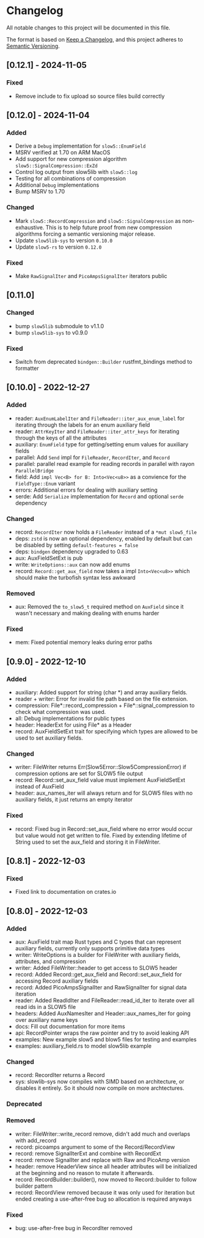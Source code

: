 # Changelog

All notable changes to this project will be documented in this file.

The format is based on [Keep a Changelog](https://keepachangelog.com/en/1.0.0/),
and this project adheres to [Semantic Versioning](https://semver.org/spec/v2.0.0.html).

<!-- ## [Unreleased] - yyyy-mm-dd

### Added

### Changed

### Deprecated

### Removed

### Fixed -->

## [0.12.1] - 2024-11-05

### Fixed

- Remove include to fix upload so source files build correctly

## [0.12.0] - 2024-11-04

### Added

- Derive a `Debug` implementation for `slow5::EnumField`
- MSRV verified at 1.70 on ARM MacOS
- Add support for new compression algorithm `slow5::SignalCompression::ExZd`
- Control log output from slow5lib with `slow5::log`
- Testing for all combinations of compression
- Additional `Debug` implementations
- Bump MSRV to 1.70

### Changed

- Mark `slow5::RecordCompression` and `slow5::SignalCompression` as non-exhaustive. This is to help future proof from new compression algorithms forcing a semantic versioning major release.
- Update `slow5lib-sys` to version `0.10.0`
- Update `slow5-rs` to version `0.12.0`

### Fixed

- Make `RawSignalIter` and `PicoAmpsSignalIter` iterators public

## [0.11.0]

### Changed

- bump `slow5lib` submodule to v1.1.0
- bump `slow5lib-sys` to v0.9.0

### Fixed

- Switch from deprecated `bindgen::Builder` rustfmt_bindings method to formatter

## [0.10.0] - 2022-12-27

### Added

- reader: `AuxEnumLabelIter` and `FileReader::iter_aux_enum_label` for iterating through the labels for an enum auxiliary field
- reader: `AttrKeyIter` and `FileReader::iter_attr_keys` for iterating through the keys of all the attributes
- auxiliary: `EnumField` type for getting/setting enum values for auxiliary fields
- parallel: Add `Send` impl for `FileReader`, `RecordIter`, and `Record`
- parallel: parallel read example for reading records in parallel with rayon `ParallelBridge`
- field: Add `impl Vec<B> for B: Into<Vec<u8>>` as a convience for the `FieldType::Enum` variant
- errors: Additional errors for dealing with auxiliary setting
- serde: Add `Serialize` implementation for `Record` and optional `serde` dependency

### Changed

- record: `RecordIter` now holds a `FileReader` instead of a `*mut slow5_file`
- deps: `zstd` is now an optional dependency, enabled by default but can be disabled by setting `default-features = false`
- deps: `bindgen` dependency upgraded to 0.63
- aux: AuxFieldSetExt is pub
- write: `WriteOptions::aux` can now add enums
- record: `Record::get_aux_field` now takes a impl `Into<Vec<u8>>` which should make the turbofish syntax less awkward

### Removed

- aux: Removed the `to_slow5_t` required method on `AuxField` since it wasn't necessary and making dealing with enums harder

### Fixed

- mem: Fixed potential memory leaks during error paths

## [0.9.0] - 2022-12-10

### Added

- auxiliary: Added support for string (char *) and array auxiliary fields.
- reader + writer: Error for invalid file path based on the file extension.
- compression: File*::record_compression + File*::signal_compression to check what compression was used.
- all: Debug implementations for public types
- header: HeaderExt for using File* as a Header
- record: AuxFieldSetExt trait for specifying which types are allowed to be used to set auxiliary fields.

### Changed

- writer: FileWriter returns Err(Slow5Error::Slow5CompressionError) if compression options are set for SLOW5 file output
- record: Record::set_aux_field value must implement AuxFieldSetExt instead of AuxField
- header: aux_names_iter will always return and for SLOW5 files with no auxiliary fields, it just returns an empty iterator

### Fixed

- record: Fixed bug in Record::set_aux_field where no error would occur but value would not get written to file. Fixed by extending lifetime of String used to set the aux_field and storing it in FileWriter.

## [0.8.1] - 2022-12-03

### Fixed

- Fixed link to documentation on crates.io

## [0.8.0] - 2022-12-03

### Added

- aux: AuxField trait map Rust types and C types that can represent auxiliary fields, currently only supports primitive data types
- writer: WriteOptions is a builder for FileWriter with auxiliary fields, attributes, and compression
- writer: Added FileWriter::header to get access to SLOW5 header
- record: Added Record::get_aux_field and Record::set_aux_field for accessing Record auxiliary fields
- record: Added PicoAmpsSignalIter and RawSignalIter for signal data iteration
- reader: Added ReadIdIter and FileReader::read_id_iter to iterate over all read ids in a SLOW5 file
- headers: Added AuxNamesIter and Header::aux_names_iter for going over auxiliary name keys
- docs: Fill out documentation for more items
- api: RecordPointer wraps the raw pointer and try to avoid leaking API
- examples: New example slow5 and blow5 files for testing and examples
- examples: auxiliary_field.rs to model slow5lib example

### Changed

- record: RecordIter returns a Record
- sys: slowlib-sys now compiles with SIMD based on architecture, or disables it entirely. So it should now compile on more archtectures.

### Deprecated

### Removed

- writer: FileWriter::write_record remove, didn't add much and overlaps with add_record
- record: picoamps argument to some of the Record/RecordView
- record: remove SignalIterExt and combine with RecordExt
- record: remove SignalIter and replace with Raw and PicoAmp version
- header: remove HeaderView since all header attributes will be initialized at the beginning and no reason to mutate it afterwards.
- record: RecordBuilder::builder(), now     moved to Record::builder to follow builder pattern
- record: RecordView removed because it was only used for iteration but ended creating a use-after-free bug so allocation is required anyways

### Fixed

- bug: use-after-free bug in RecordIter removed
